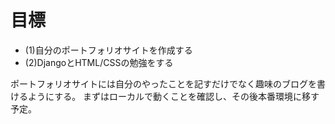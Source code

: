 # 目標

- (1)自分のポートフォリオサイトを作成する
- (2)DjangoとHTML/CSSの勉強をする

ポートフォリオサイトには自分のやったことを記すだけでなく趣味のブログを書けるようにする。
まずはローカルで動くことを確認し、その後本番環境に移す予定。
